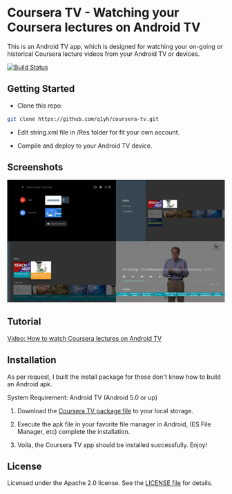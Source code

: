 # Coursera TV - Watching your Coursera lectures on Android TV

This is an Android TV app, which is designed for watching your on-going or historical Coursera lecture videos from your Android TV or devices. 

[![Build Status](https://travis-ci.org/q1yh/coursera-tv.svg?branch=master)](https://travis-ci.org/q1yh/coursera-tv)

## Getting Started

- Clone this repo:

```sh
git clone https://github.com/q1yh/coursera-tv.git
```
- Edit string.xml file in /Res folder for fit your own account.

- Compile and deploy to your Android TV device.


## Screenshots

[![Screenshot](screenshot.png)](https://github.com/q1yh/coursera-tv/raw/master/screenshot.png)

## Tutorial

[Video: How to watch Coursera lectures on Android TV](https://www.youtube.com/watch?v=hjevrgtkij4)

## Installation

As per request, I built the install package for those don't know how to build an Android apk. 

System Requirement: Android TV (Android 5.0 or up)

1. Download the [Coursera TV package file](https://github.com/q1yh/coursera-tv/raw/master/courseratv-dist.apk) to your local storage.

2. Execute the apk file in your favorite file manager in Android, (ES File Manager, etc) complete the installation.

3. Voila, the Coursera TV app should be installed successfully. Enjoy!


## License

Licensed under the Apache 2.0 license. See the [LICENSE file][license] for details.

[license]: LICENSE
